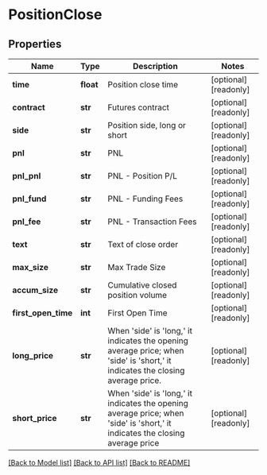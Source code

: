 # PositionClose

## Properties
Name | Type | Description | Notes
------------ | ------------- | ------------- | -------------
**time** | **float** | Position close time | [optional] [readonly] 
**contract** | **str** | Futures contract | [optional] [readonly] 
**side** | **str** | Position side, long or short | [optional] [readonly] 
**pnl** | **str** | PNL | [optional] [readonly] 
**pnl_pnl** | **str** | PNL - Position P/L | [optional] [readonly] 
**pnl_fund** | **str** | PNL - Funding Fees | [optional] [readonly] 
**pnl_fee** | **str** | PNL - Transaction Fees | [optional] [readonly] 
**text** | **str** | Text of close order | [optional] [readonly] 
**max_size** | **str** | Max Trade Size | [optional] [readonly] 
**accum_size** | **str** | Cumulative closed position volume | [optional] [readonly] 
**first_open_time** | **int** | First Open Time | [optional] [readonly] 
**long_price** | **str** | When &#39;side&#39; is &#39;long,&#39; it indicates the opening average price; when &#39;side&#39; is &#39;short,&#39; it indicates the closing average price. | [optional] [readonly] 
**short_price** | **str** | When &#39;side&#39; is &#39;long,&#39; it indicates the opening average price; when &#39;side&#39; is &#39;short,&#39; it indicates the closing average price | [optional] [readonly] 

[[Back to Model list]](../README.md#documentation-for-models) [[Back to API list]](../README.md#documentation-for-api-endpoints) [[Back to README]](../README.md)


